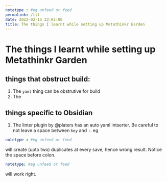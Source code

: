 ```yaml
---
notetype : #eg unfeed or feed
permalink: /til
date: 2022-02-15 22:02:00
title: The things I learnt while setting up Metathinkr Garden
---
```

# The things I learnt while setting up Metathinkr Garden
## things that obstruct build:
1. The `yaml` thing can be obstrutive for build
2. The 
## things specific to Obsidian
1. The linter plugin by @platers has an auto yaml intserter. Be careful to not leave a space between `key` and `:`. eg
```yaml
notetype : #eg unfeed or feed
```
will create (upto two) duplicates at every save, hence wrong result. Notice the space before colon.
```yaml
notetype: #eg unfeed or feed
```
will work right.
